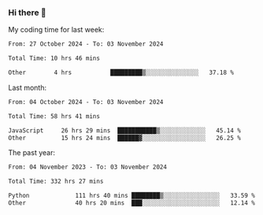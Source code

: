 ### Hi there 👋

My coding time for last week:

<!--START_SECTION:week-->

```txt
From: 27 October 2024 - To: 03 November 2024

Total Time: 10 hrs 46 mins

Other        4 hrs           █████████▒░░░░░░░░░░░░░░░   37.18 %
```

<!--END_SECTION:week-->

Last month:

<!--START_SECTION:month-->

```txt
From: 04 October 2024 - To: 03 November 2024

Total Time: 58 hrs 41 mins

JavaScript     26 hrs 29 mins  ███████████▒░░░░░░░░░░░░░   45.14 %
Other          15 hrs 24 mins  ██████▓░░░░░░░░░░░░░░░░░░   26.25 %
```

<!--END_SECTION:month-->

The past year:

<!--START_SECTION:year-->

```txt
From: 04 November 2023 - To: 03 November 2024

Total Time: 332 hrs 27 mins

Python             111 hrs 40 mins ████████▒░░░░░░░░░░░░░░░░   33.59 %
Other              40 hrs 20 mins  ███░░░░░░░░░░░░░░░░░░░░░░   12.14 %
```

<!--END_SECTION:year-->
